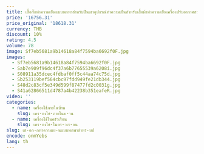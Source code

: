 ```yaml
---
title: เสื้อกั๊กทำความเย็นแบบพกพาสำหรับปีนเขาอุปกรณ์ทำความเย็นสำหรับเสื้อผ้าทำความเย็นเครื่องปรับอากาศสวมใส่ได้ในฤดูร้อน
price: '16756.31'
price_original: '18618.31'
currency: THB
discount: 10%
rating: 4.5
volume: 78
image: Sf7eb5681a9b14618a84f7594ba6692f0F.jpg
images:
  - Sf7eb5681a9b14618a84f7594ba6692f0F.jpg
  - Sab7e909f96dc4f37a6b77655539a6208i.jpg
  - S08911a35dcec4fdbaf0ff5c44aa74c75d.jpg
  - Sb253119bef564cbc97fdd949fe21db344.jpg
  - S48d2c83cf5e349d599f87477fd2c0031g.jpg
  - S41a62866511d4787a4b42238b351eafeR.jpg
video: ''
categories:
  - name: เครื่องใช้ภายในบ้าน
    slug: เคร-องใช-ภายในบ-าน
  - name: เครื่องใช้ในครัวเรือน
    slug: เคร-องใช-ในคร-วเร-อน
slug: เส-อก-กทำความเย-นแบบพกพาสำหร-บป
encode: onmYebs
lang: th
---
```

  